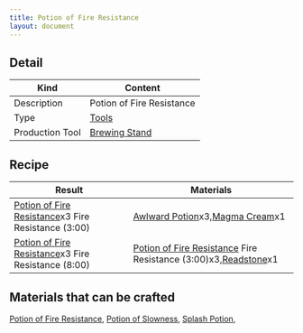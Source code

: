 ```yaml
---
title: Potion of Fire Resistance
layout: document
---
```

## Detail

|Kind|Content|
|---|---|
|Description|Potion of Fire Resistance|
|Type|[Tools](Tools)|
|Production Tool|[Brewing Stand](Brewing_Stand)|

## Recipe

|Result|Materials|
|---|---|
|[Potion of Fire Resistance](Potion_of_Fire_Resistance)x3 Fire Resistance (3:00)|[Awlward Potion](Awlward_Potion)x3,[Magma Cream](Magma_Cream)x1|
|[Potion of Fire Resistance](Potion_of_Fire_Resistance)x3 Fire Resistance (8:00)|[Potion of Fire Resistance](Potion_of_Fire_Resistance) Fire Resistance (3:00)x3,[Readstone](Readstone)x1|

## Materials that can be crafted

[Potion of Fire Resistance](Potion_of_Fire_Resistance),
[Potion of Slowness](Potion_of_Slowness),
[Splash Potion](Splash_Potion),
